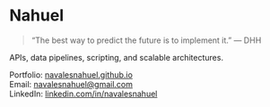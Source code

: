 # Nahuel
> “The best way to predict the future is to implement it.” — DHH

APIs, data pipelines, scripting, and scalable architectures.

Portfolio: [navalesnahuel.github.io](https://navalesnahuel.github.io)  
Email: [navalesnahuel@gmail.com](mailto:navalesnahuel@gmail.com)  
LinkedIn: [linkedin.com/in/navalesnahuel](https://www.linkedin.com/in/navalesnahuel/)
